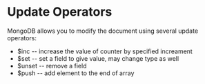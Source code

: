 # Update Operators

MongoDB allows you to modify the document using several update operators:

- $inc -- increase the value of counter by specified increament
- $set -- set a field to give value, may change type as well
- $unset -- remove a field
- $push -- add element to the end of array
